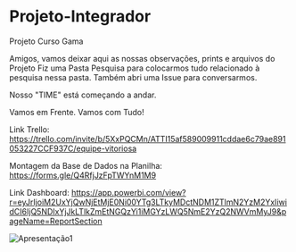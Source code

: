 # Projeto-Integrador
Projeto Curso Gama

Amigos, vamos deixar aqui as nossas observações, prints e arquivos do Projeto
Fiz uma Pasta Pesquisa para colocarmos tudo relacionado à pesquisa nessa pasta.
Também abri uma Issue para conversarmos.

Nosso "TIME" está começando a andar.

Vamos em Frente. Vamos com Tudo!



Link Trello: https://trello.com/invite/b/5XxPQCMn/ATTI15af589009911cddae6c79ae891053227CCF937C/equipe-vitoriosa


Montagem da Base de Dados na Planilha:  https://forms.gle/Q4RfjJzFpTWYnM1M9


Link Dashboard: https://app.powerbi.com/view?r=eyJrIjoiM2UxYjQwNjEtMjE0Ni00YTg3LTkyMDctNDM1ZTlmN2YzM2YxIiwidCI6IjQ5NDIxYjJkLTlkZmEtNGQzYi1iMGYzLWQ5NmE2YzQ2NWVmMyJ9&pageName=ReportSection

![Apresentação1](https://github.com/0101AlexandreLopes/Projeto-Integrador/assets/132711465/c436251b-b97a-4806-82c6-70398b93602e)

